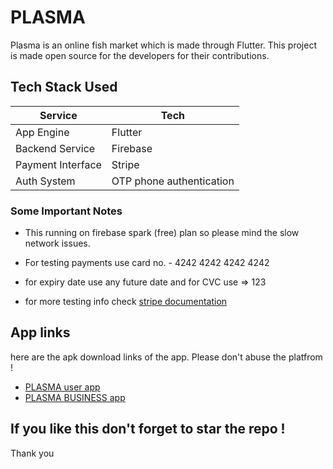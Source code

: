 
# PLASMA

Plasma is an online fish market which is made through Flutter. This project is made open source for the developers for their contributions.



## Tech Stack Used

| Service             | Tech                                                                |
| ----------------- | ------------------------------------------------------------------ |
| App Engine | Flutter |
| Backend Service | Firebase |
| Payment Interface | Stripe  |
| Auth System | OTP phone authentication |


### Some Important Notes

- This running on firebase spark (free) plan so please mind the slow network issues.

- For testing payments use card no. - 4242 4242 4242 4242

- for expiry date use any future date and for CVC use => 123

- for more testing info check [stripe documentation](https://stripe.com/docs/testing)


## App links

here are the apk download links of the app. Please don't abuse the platfrom !

- [PLASMA user app](https://drive.google.com/file/d/1K24gD1lVMGg2XpK3041pB7T9ZHkHbE5d/view?usp=share_link)
- [PLASMA BUSINESS app](https://drive.google.com/file/d/1wJYeZKLjWC_uhq5b_tbRAl8p_F3TKIRJ/view?usp=share_link)






## If you like this don't forget to star the repo ! 
Thank you

